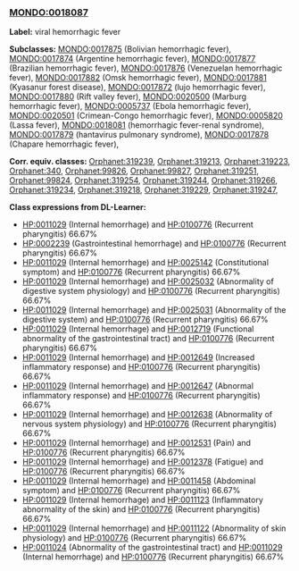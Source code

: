 
### [MONDO:0018087](http://purl.obolibrary.org/obo/MONDO_0018087)
**Label:** viral hemorrhagic fever

**Subclasses:** [MONDO:0017875](http://purl.obolibrary.org/obo/MONDO_0017875) (Bolivian hemorrhagic fever), [MONDO:0017874](http://purl.obolibrary.org/obo/MONDO_0017874) (Argentine hemorrhagic fever), [MONDO:0017877](http://purl.obolibrary.org/obo/MONDO_0017877) (Brazilian hemorrhagic fever), [MONDO:0017876](http://purl.obolibrary.org/obo/MONDO_0017876) (Venezuelan hemorrhagic fever), [MONDO:0017882](http://purl.obolibrary.org/obo/MONDO_0017882) (Omsk hemorrhagic fever), [MONDO:0017881](http://purl.obolibrary.org/obo/MONDO_0017881) (Kyasanur forest disease), [MONDO:0017872](http://purl.obolibrary.org/obo/MONDO_0017872) (lujo hemorrhagic fever), [MONDO:0017880](http://purl.obolibrary.org/obo/MONDO_0017880) (Rift valley fever), [MONDO:0020500](http://purl.obolibrary.org/obo/MONDO_0020500) (Marburg hemorrhagic fever), [MONDO:0005737](http://purl.obolibrary.org/obo/MONDO_0005737) (Ebola hemorrhagic fever), [MONDO:0020501](http://purl.obolibrary.org/obo/MONDO_0020501) (Crimean-Congo hemorrhagic fever), [MONDO:0005820](http://purl.obolibrary.org/obo/MONDO_0005820) (Lassa fever), [MONDO:0018081](http://purl.obolibrary.org/obo/MONDO_0018081) (hemorrhagic fever-renal syndrome), [MONDO:0017879](http://purl.obolibrary.org/obo/MONDO_0017879) (hantavirus pulmonary syndrome), [MONDO:0017878](http://purl.obolibrary.org/obo/MONDO_0017878) (Chapare hemorrhagic fever), 

**Corr. equiv. classes:** [Orphanet:319239](http://www.orpha.net/ORDO/Orphanet_319239), [Orphanet:319213](http://www.orpha.net/ORDO/Orphanet_319213), [Orphanet:319223](http://www.orpha.net/ORDO/Orphanet_319223), [Orphanet:340](http://www.orpha.net/ORDO/Orphanet_340), [Orphanet:99826](http://www.orpha.net/ORDO/Orphanet_99826), [Orphanet:99827](http://www.orpha.net/ORDO/Orphanet_99827), [Orphanet:319251](http://www.orpha.net/ORDO/Orphanet_319251), [Orphanet:99824](http://www.orpha.net/ORDO/Orphanet_99824), [Orphanet:319254](http://www.orpha.net/ORDO/Orphanet_319254), [Orphanet:319244](http://www.orpha.net/ORDO/Orphanet_319244), [Orphanet:319266](http://www.orpha.net/ORDO/Orphanet_319266), [Orphanet:319234](http://www.orpha.net/ORDO/Orphanet_319234), [Orphanet:319218](http://www.orpha.net/ORDO/Orphanet_319218), [Orphanet:319229](http://www.orpha.net/ORDO/Orphanet_319229), [Orphanet:319247](http://www.orpha.net/ORDO/Orphanet_319247), 

**Class expressions from DL-Learner:**

- [HP:0011029](http://purl.obolibrary.org/obo/HP_0011029) (Internal hemorrhage) and [HP:0100776](http://purl.obolibrary.org/obo/HP_0100776) (Recurrent pharyngitis) 66.67%
- [HP:0002239](http://purl.obolibrary.org/obo/HP_0002239) (Gastrointestinal hemorrhage) and [HP:0100776](http://purl.obolibrary.org/obo/HP_0100776) (Recurrent pharyngitis) 66.67%
- [HP:0011029](http://purl.obolibrary.org/obo/HP_0011029) (Internal hemorrhage) and [HP:0025142](http://purl.obolibrary.org/obo/HP_0025142) (Constitutional symptom) and [HP:0100776](http://purl.obolibrary.org/obo/HP_0100776) (Recurrent pharyngitis) 66.67%
- [HP:0011029](http://purl.obolibrary.org/obo/HP_0011029) (Internal hemorrhage) and [HP:0025032](http://purl.obolibrary.org/obo/HP_0025032) (Abnormality of digestive system physiology) and [HP:0100776](http://purl.obolibrary.org/obo/HP_0100776) (Recurrent pharyngitis) 66.67%
- [HP:0011029](http://purl.obolibrary.org/obo/HP_0011029) (Internal hemorrhage) and [HP:0025031](http://purl.obolibrary.org/obo/HP_0025031) (Abnormality of the digestive system) and [HP:0100776](http://purl.obolibrary.org/obo/HP_0100776) (Recurrent pharyngitis) 66.67%
- [HP:0011029](http://purl.obolibrary.org/obo/HP_0011029) (Internal hemorrhage) and [HP:0012719](http://purl.obolibrary.org/obo/HP_0012719) (Functional abnormality of the gastrointestinal tract) and [HP:0100776](http://purl.obolibrary.org/obo/HP_0100776) (Recurrent pharyngitis) 66.67%
- [HP:0011029](http://purl.obolibrary.org/obo/HP_0011029) (Internal hemorrhage) and [HP:0012649](http://purl.obolibrary.org/obo/HP_0012649) (Increased inflammatory response) and [HP:0100776](http://purl.obolibrary.org/obo/HP_0100776) (Recurrent pharyngitis) 66.67%
- [HP:0011029](http://purl.obolibrary.org/obo/HP_0011029) (Internal hemorrhage) and [HP:0012647](http://purl.obolibrary.org/obo/HP_0012647) (Abnormal inflammatory response) and [HP:0100776](http://purl.obolibrary.org/obo/HP_0100776) (Recurrent pharyngitis) 66.67%
- [HP:0011029](http://purl.obolibrary.org/obo/HP_0011029) (Internal hemorrhage) and [HP:0012638](http://purl.obolibrary.org/obo/HP_0012638) (Abnormality of nervous system physiology) and [HP:0100776](http://purl.obolibrary.org/obo/HP_0100776) (Recurrent pharyngitis) 66.67%
- [HP:0011029](http://purl.obolibrary.org/obo/HP_0011029) (Internal hemorrhage) and [HP:0012531](http://purl.obolibrary.org/obo/HP_0012531) (Pain) and [HP:0100776](http://purl.obolibrary.org/obo/HP_0100776) (Recurrent pharyngitis) 66.67%
- [HP:0011029](http://purl.obolibrary.org/obo/HP_0011029) (Internal hemorrhage) and [HP:0012378](http://purl.obolibrary.org/obo/HP_0012378) (Fatigue) and [HP:0100776](http://purl.obolibrary.org/obo/HP_0100776) (Recurrent pharyngitis) 66.67%
- [HP:0011029](http://purl.obolibrary.org/obo/HP_0011029) (Internal hemorrhage) and [HP:0011458](http://purl.obolibrary.org/obo/HP_0011458) (Abdominal symptom) and [HP:0100776](http://purl.obolibrary.org/obo/HP_0100776) (Recurrent pharyngitis) 66.67%
- [HP:0011029](http://purl.obolibrary.org/obo/HP_0011029) (Internal hemorrhage) and [HP:0011123](http://purl.obolibrary.org/obo/HP_0011123) (Inflammatory abnormality of the skin) and [HP:0100776](http://purl.obolibrary.org/obo/HP_0100776) (Recurrent pharyngitis) 66.67%
- [HP:0011029](http://purl.obolibrary.org/obo/HP_0011029) (Internal hemorrhage) and [HP:0011122](http://purl.obolibrary.org/obo/HP_0011122) (Abnormality of skin physiology) and [HP:0100776](http://purl.obolibrary.org/obo/HP_0100776) (Recurrent pharyngitis) 66.67%
- [HP:0011024](http://purl.obolibrary.org/obo/HP_0011024) (Abnormality of the gastrointestinal tract) and [HP:0011029](http://purl.obolibrary.org/obo/HP_0011029) (Internal hemorrhage) and [HP:0100776](http://purl.obolibrary.org/obo/HP_0100776) (Recurrent pharyngitis) 66.67%


